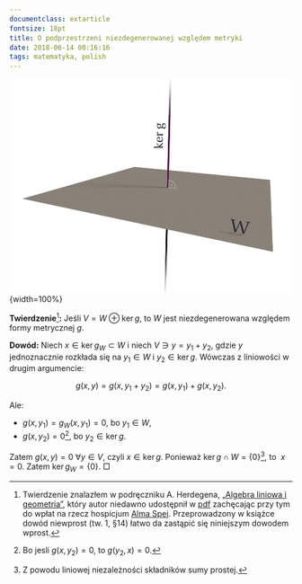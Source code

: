 ```yaml
---
documentclass: extarticle
fontsize: 18pt
title: O podprzestrzeni niezdegenerowanej względem metryki
date: 2018-06-14 00:16:16
tags: matematyka, polish
---
```

![$\mathrm{ker}\,g=\{x\in V |\ \forall y\in V: g(x,y)=0\} = V^{\perp}$](./images/direct_sum.png){width=100%}

**Twierdzenie**[^0]**:** Jeśli $V=W \oplus \mathrm{ker}\,g$, to $W$ jest niezdegenerowana względem formy metrycznej
$g$.

**Dowód:** Niech $x\in\mathrm{ker}\,g_{W}\subset W$ i niech $V\ni y = y_1 + y_2$, gdzie $y$ jednoznacznie rozkłada się na $y_1\in W$ i $y_2 \in \mathrm{ker}\,g$. Wówczas z liniowości w drugim argumencie: 

$$g(x,y) = g(x, y_1 + y_2) = g(x, y_1) + g(x, y_2).$$ 

Ale:

* $g(x, y_1) = g_{W}(x, y_1) = 0$, bo $y_1\in W$,
* $g(x, y_2) = 0$[^1], bo $y_2\in\mathrm{ker}\,g$.

Zatem $g(x,y)=0\ \forall y\in V$, czyli $x\in\mathrm{ker}\,g$. 
Ponieważ $\mathrm{ker}\, g \cap W = \{0\}$[^2], to $\ x=0$.
Zatem $\mathrm{ker}\, g_W = \{0\}$. □ 

[^0]: Twierdzenie znalazłem w podręczniku A. Herdegena, [„Algebra liniowa i geometria”](http://eigenspace.pl), który autor niedawno udostępnił w [pdf](http://eigenspace.pl/herdegen_algebra.pdf) zachęcając przy tym do wpłat na rzecz hospicjum [Alma Spei](http://almaspei.pl/2018/01/10/e-podrecznik-prof-uj/). Przeprowadzony w książce dowód niewprost (tw. 1, §14) łatwo da zastąpić się niniejszym dowodem wprost.
[^1]: Bo jesli $g(x, y_2) = 0$, to $g(y_2, x) = 0$.
[^2]: Z powodu liniowej niezależności składników sumy prostej.

